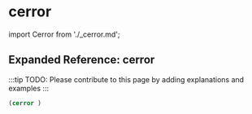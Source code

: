 # cerror

import Cerror from './_cerror.md';

<Cerror />

## Expanded Reference: cerror

:::tip
TODO: Please contribute to this page by adding explanations and examples
:::

```lisp
(cerror )
```
